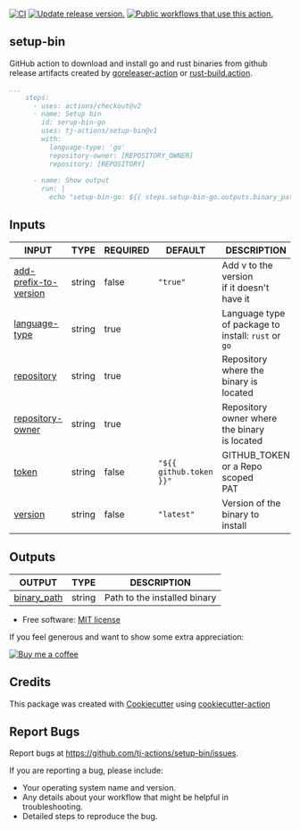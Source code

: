 [![CI](https://github.com/tj-actions/setup-bin/workflows/CI/badge.svg)](https://github.com/tj-actions/setup-bin/actions?query=workflow%3ACI)
[![Update release version.](https://github.com/tj-actions/setup-bin/workflows/Update%20release%20version./badge.svg)](https://github.com/tj-actions/setup-bin/actions?query=workflow%3A%22Update+release+version.%22)
[![Public workflows that use this action.](https://img.shields.io/endpoint?url=https%3A%2F%2Fused-by.vercel.app%2Fapi%2Fgithub-actions%2Fused-by%3Faction%3Dtj-actions%2Fsetup-bin%26badge%3Dtrue)](https://github.com/search?o=desc\&q=tj-actions+setup-bin+language%3AYAML\&s=\&type=Code)

## setup-bin

GitHub action to download and install go and rust binaries from github release artifacts created by [goreleaser-action](https://github.com/goreleaser/goreleaser-action) or [rust-build.action](https://github.com/rust-build/rust-build.action).

```yaml
...
    steps:
      - uses: actions/checkout@v2
      - name: Setup bin
        id: serup-bin-go
        uses: tj-actions/setup-bin@v1
        with:
          language-type: 'go'
          repository-owner: [REPOSITORY_OWNER]
          repository: [REPOSITORY]
          
      - name: Show output
        run: |
          echo "setup-bin-go: ${{ steps.setup-bin-go.outputs.binary_path }}"
```

## Inputs

<!-- AUTO-DOC-INPUT:START - Do not remove or modify this section -->

|                                              INPUT                                              |  TYPE  | REQUIRED |         DEFAULT         |                       DESCRIPTION                        |
|-------------------------------------------------------------------------------------------------|--------|----------|-------------------------|----------------------------------------------------------|
| <a name="input_add-prefix-to-version"></a>[add-prefix-to-version](#input_add-prefix-to-version) | string |  false   |        `"true"`         |     Add v to the version <br>if it doesn't have it       |
|             <a name="input_language-type"></a>[language-type](#input_language-type)             | string |   true   |                         | Language type of package to <br>install: `rust` or `go`  |
|                 <a name="input_repository"></a>[repository](#input_repository)                  | string |   true   |                         |       Repository where the binary is <br>located         |
|        <a name="input_repository-owner"></a>[repository-owner](#input_repository-owner)         | string |   true   |                         |    Repository owner where the binary <br>is located      |
|                         <a name="input_token"></a>[token](#input_token)                         | string |  false   | `"${{ github.token }}"` |          GITHUB\_TOKEN or a Repo scoped <br>PAT           |
|                      <a name="input_version"></a>[version](#input_version)                      | string |  false   |       `"latest"`        |          Version of the binary to <br>install            |

<!-- AUTO-DOC-INPUT:END -->

## Outputs

<!-- AUTO-DOC-OUTPUT:START - Do not remove or modify this section -->

|                               OUTPUT                                |  TYPE  |         DESCRIPTION          |
|---------------------------------------------------------------------|--------|------------------------------|
| <a name="output_binary_path"></a>[binary\_path](#output_binary_path) | string | Path to the installed binary |

<!-- AUTO-DOC-OUTPUT:END -->

*   Free software: [MIT license](LICENSE)

If you feel generous and want to show some extra appreciation:

[![Buy me a coffee][buymeacoffee-shield]][buymeacoffee]

[buymeacoffee]: https://www.buymeacoffee.com/jackton1

[buymeacoffee-shield]: https://www.buymeacoffee.com/assets/img/custom_images/orange_img.png

## Credits

This package was created with [Cookiecutter](https://github.com/cookiecutter/cookiecutter) using [cookiecutter-action](https://github.com/tj-actions/cookiecutter-action)

## Report Bugs

Report bugs at https://github.com/tj-actions/setup-bin/issues.

If you are reporting a bug, please include:

*   Your operating system name and version.
*   Any details about your workflow that might be helpful in troubleshooting.
*   Detailed steps to reproduce the bug.
